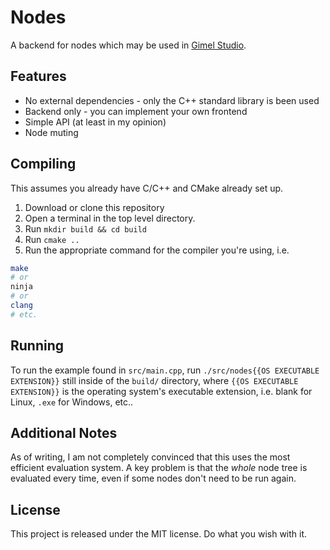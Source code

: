 # Nodes

A backend for nodes which may be used in [Gimel Studio](https://gimelstudio.github.io).

## Features

- No external dependencies - only the C++ standard library is been used
- Backend only - you can implement your own frontend
- Simple API (at least in my opinion)
- Node muting

## Compiling

This assumes you already have C/C++ and CMake already set up.

1. Download or clone this repository
2. Open a terminal in the top level directory.
3. Run `mkdir build && cd build`
4. Run `cmake ..`
5. Run the appropriate command for the compiler you're using, i.e.
```bash
make
# or
ninja
# or
clang
# etc.
```

## Running

To run the example found in `src/main.cpp`, run `./src/nodes{{OS EXECUTABLE EXTENSION}}` still inside of the `build/` directory, where `{{OS EXECUTABLE EXTENSION}}` is the operating system's executable extension, i.e. blank for Linux, `.exe` for Windows, etc..

## Additional Notes

As of writing, I am not completely convinced that this uses the most efficient evaluation system. A key problem is that the *whole* node tree is evaluated every time, even if some nodes don't need to be run again.

## License

This project is released under the MIT license. Do what you wish with it.

